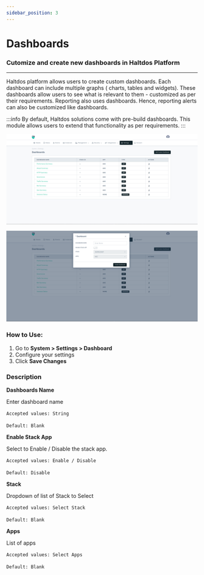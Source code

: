 ```yaml
---
sidebar_position: 3
---
```


# Dashboards

### Cutomize and create new dashboards in Haltdos Platform

---

Haltdos platform allows users to create custom dashboards. Each dashboard can include multiple graphs ( charts, tables and widgets). These dashboards allow users to see what is relevant to them - customized as per their requirements. Reporting also uses dashboards. Hence, reporting alerts can also be customized like dashboards.

:::info
By default, Haltdos solutions come with pre-build dashboards. This module allows users to extend that functionality as per requirements.
:::

![dashboards](/img/platform/v8/docs/dashboard.png)
  
![dashboards](/img/platform/v8/docs/dashboard2.png)

### How to Use:

1. Go to **System > Settings > Dashboard**
2. Configure your settings
3. Click **Save Changes**

### Description

**Dashboards Name**

Enter dashboard name

    Accepted values: String

    Default: Blank

**Enable Stack App**

Select to Enable / Disable the stack app.

    Accepted values: Enable / Disable

    Default: Disable

**Stack**

Dropdown of list of Stack to Select

    Accepted values: Select Stack

    Default: Blank

**Apps**

List of apps

    Accepted values: Select Apps

    Default: Blank


